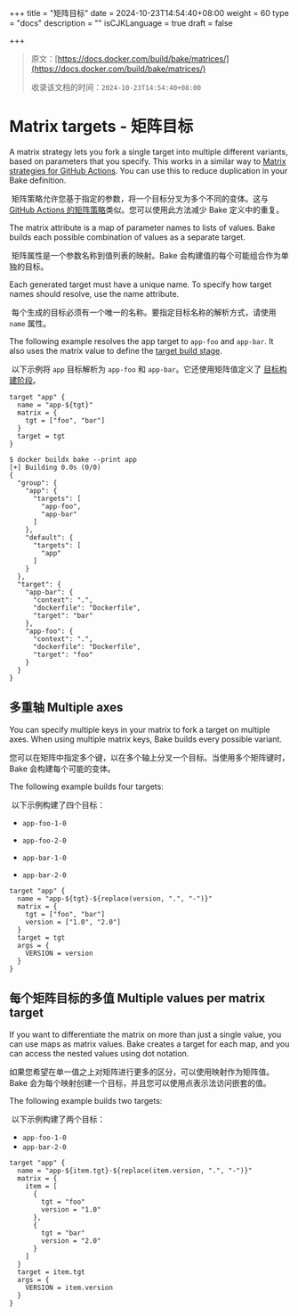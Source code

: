 +++
title = "矩阵目标"
date = 2024-10-23T14:54:40+08:00
weight = 60
type = "docs"
description = ""
isCJKLanguage = true
draft = false

+++

> 原文：[https://docs.docker.com/build/bake/matrices/](https://docs.docker.com/build/bake/matrices/)
>
> 收录该文档的时间：`2024-10-23T14:54:40+08:00`

# Matrix targets - 矩阵目标

A matrix strategy lets you fork a single target into multiple different variants, based on parameters that you specify. This works in a similar way to [Matrix strategies for GitHub Actions](https://docs.github.com/en/actions/using-jobs/using-a-matrix-for-your-jobs). You can use this to reduce duplication in your Bake definition.

​	矩阵策略允许您基于指定的参数，将一个目标分叉为多个不同的变体。这与 [GitHub Actions 的矩阵策略](https://docs.github.com/en/actions/using-jobs/using-a-matrix-for-your-jobs)类似。您可以使用此方法减少 Bake 定义中的重复。

The matrix attribute is a map of parameter names to lists of values. Bake builds each possible combination of values as a separate target.

​	矩阵属性是一个参数名称到值列表的映射。Bake 会构建值的每个可能组合作为单独的目标。

Each generated target must have a unique name. To specify how target names should resolve, use the name attribute.

​	每个生成的目标必须有一个唯一的名称。要指定目标名称的解析方式，请使用 `name` 属性。

The following example resolves the app target to `app-foo` and `app-bar`. It also uses the matrix value to define the [target build stage](https://docs.docker.com/build/bake/reference/#targettarget).

​	以下示例将 `app` 目标解析为 `app-foo` 和 `app-bar`。它还使用矩阵值定义了 [目标构建阶段](https://docs.docker.com/build/bake/reference/#targettarget)。



```hcl
target "app" {
  name = "app-${tgt}"
  matrix = {
    tgt = ["foo", "bar"]
  }
  target = tgt
}
```



```console
$ docker buildx bake --print app
[+] Building 0.0s (0/0)
{
  "group": {
    "app": {
      "targets": [
        "app-foo",
        "app-bar"
      ]
    },
    "default": {
      "targets": [
        "app"
      ]
    }
  },
  "target": {
    "app-bar": {
      "context": ".",
      "dockerfile": "Dockerfile",
      "target": "bar"
    },
    "app-foo": {
      "context": ".",
      "dockerfile": "Dockerfile",
      "target": "foo"
    }
  }
}
```

## 多重轴 Multiple axes

You can specify multiple keys in your matrix to fork a target on multiple axes. When using multiple matrix keys, Bake builds every possible variant.

​	您可以在矩阵中指定多个键，以在多个轴上分叉一个目标。当使用多个矩阵键时，Bake 会构建每个可能的变体。

The following example builds four targets:

​	以下示例构建了四个目标：

- `app-foo-1-0`

- `app-foo-2-0`
- `app-bar-1-0`
- `app-bar-2-0`



```hcl
target "app" {
  name = "app-${tgt}-${replace(version, ".", "-")}"
  matrix = {
    tgt = ["foo", "bar"]
    version = ["1.0", "2.0"]
  }
  target = tgt
  args = {
    VERSION = version
  }
}
```

## 每个矩阵目标的多值 Multiple values per matrix target

If you want to differentiate the matrix on more than just a single value, you can use maps as matrix values. Bake creates a target for each map, and you can access the nested values using dot notation.

​	如果您希望在单一值之上对矩阵进行更多的区分，可以使用映射作为矩阵值。Bake 会为每个映射创建一个目标，并且您可以使用点表示法访问嵌套的值。

The following example builds two targets:

​	以下示例构建了两个目标：

- `app-foo-1-0`
- `app-bar-2-0`



```hcl
target "app" {
  name = "app-${item.tgt}-${replace(item.version, ".", "-")}"
  matrix = {
    item = [
      {
        tgt = "foo"
        version = "1.0"
      },
      {
        tgt = "bar"
        version = "2.0"
      }
    ]
  }
  target = item.tgt
  args = {
    VERSION = item.version
  }
}
```
